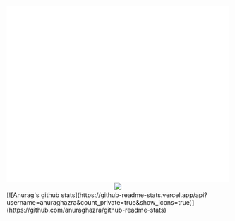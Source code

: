 <div align="center">
	<br>
	<img src="https://raw.githubusercontent.com/Yeongjae-Shin/Yeongjae-Shin/main/header.svg" width="800" height="400">
	<img src="https://github-readme-stats.vercel.app/api?username=Yeongjae-Shin&count_private=true&show_icons=true">
	<br>
</div>
[![Anurag's github stats](https://github-readme-stats.vercel.app/api?username=anuraghazra&count_private=true&show_icons=true)](https://github.com/anuraghazra/github-readme-stats)
